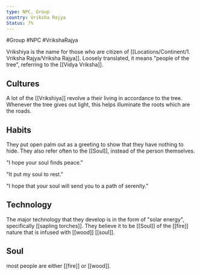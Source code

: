 ```yaml
---
type: NPC, Group
country: Vriksha Rajya
Status: 7%
---
```


#Group #NPC #VrikshaRajya

Vrikshiya is the name for those who are citizen of [[Locations/Continent/1. Vriksha Rajya/Vriksha Rajya]]. Loosely translated, it means "people of the tree", referring to the [[Vidya Vriksha]].


## Cultures

A lot of the [[Vrikshiya]] revolve a their living in accordance to the tree. Whenever the tree gives out light, this helps illuminate the roots which are the roads. 

## Habits

They put open palm out as a greeting to show that they have nothing to hide.
They also refer often to the [[Soul]], instead of the person themselves.

"I hope your soul finds peace."

"It put my soul to rest."

"I hope that your soul will send you to a path of serenity."

## Technology
The major technology that they develop is in the form of "solar energy", specifically [[sapling torches]]. They believe it to be [[Soul]] of the [[fire]] nature that is infused with [[wood]] [[soul]].


## Soul 
most people are either [[fire]] or [[wood]].